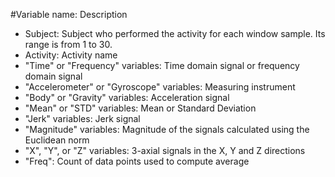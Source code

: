 #Variable name:	Description
* Subject:	Subject who performed the activity for each window sample. Its range is from 1 to 30.
* Activity:	Activity name
* "Time" or "Frequency" variables: Time domain signal or frequency domain signal
* "Accelerometer" or "Gyroscope"	variables: Measuring instrument 
* "Body" or "Gravity" variables: Acceleration signal 
* "Mean" or "STD" variables: Mean or Standard Deviation  
* "Jerk" variables: Jerk signal
* "Magnitude"	variables: Magnitude of the signals calculated using the Euclidean norm
* "X", "Y", or "Z" variables: 3-axial signals in the X, Y and Z directions 
* "Freq": Count of data points used to compute average
